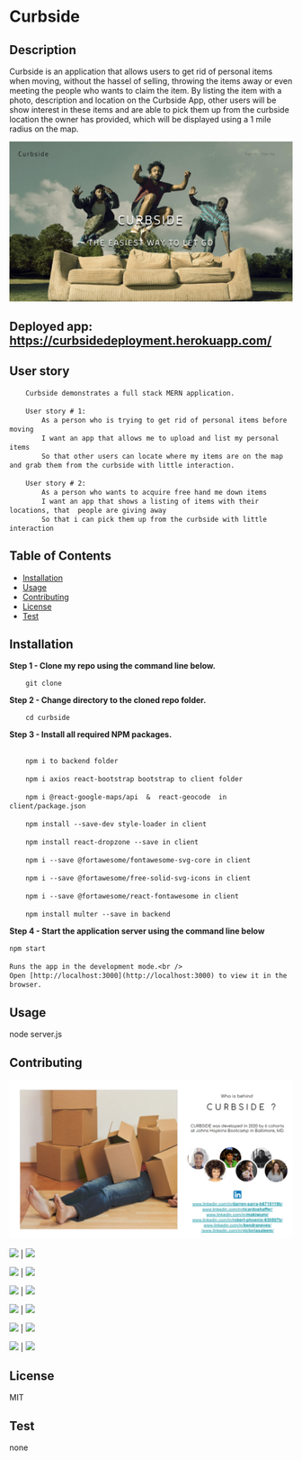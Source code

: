 # Curbside

## Description
            
Curbside is an application that allows users to get rid of personal items when moving, without the hassel of selling, throwing the items away or even meeting the people who wants to claim the item. By listing the item with a photo, description and location on the Curbside App, other users will be show interest in these items and are able to pick them up from the curbside location the owner has provided, which will be displayed using a 1 mile radius on the map. 


![](client\src\assets\images\Front%20page.png)

## Deployed app: https://curbsidedeployment.herokuapp.com/

## User story

``` 
    Curbside demonstrates a full stack MERN application.

    User story # 1:
        As a person who is trying to get rid of personal items before moving
        I want an app that allows me to upload and list my personal items
        So that other users can locate where my items are on the map and grab them from the curbside with little interaction.  

    User story # 2:
        As a person who wants to acquire free hand me down items
        I want an app that shows a listing of items with their locations, that  people are giving away
        So that i can pick them up from the curbside with little interaction

```
            
## Table of Contents
            
* [Installation](#Installation)
* [Usage](#Usage) 
* [Contributing](#Contributing) 
* [License](#License) 
* [Test](#Test)
            
        
## Installation
            
**Step 1 - Clone my repo using the command line below.**
```
    git clone 
```
**Step 2 - Change directory to the cloned repo folder.**
```
    cd curbside
```
**Step 3 - Install all required NPM packages.**
```

    npm i to backend folder

    npm i axios react-bootstrap bootstrap to client folder

    npm i @react-google-maps/api  &  react-geocode  in client/package.json

    npm install --save-dev style-loader in client

    npm install react-dropzone --save in client

    npm i --save @fortawesome/fontawesome-svg-core in client

    npm i --save @fortawesome/free-solid-svg-icons in client

    npm i --save @fortawesome/react-fontawesome in client

    npm install multer --save in backend
```
**Step 4 - Start the application server using the command line below**
```
npm start

Runs the app in the development mode.<br />
Open [http://localhost:3000](http://localhost:3000) to view it in the browser.

```
            
## Usage
            
node server.js
            
            
## Contributing

![](client\src\assets\images\Contribution%20photo.png)
            
[![](https://img.shields.io/badge/gitHub-makiwumi-blue?style=plastic)](https://www.github.com/makiwumi) | 
[![](https://img.shields.io/badge/email-mfakiwumi1992@yahoo.com-purple?style=plastic)](mailto:mfakiwumi@gmail.com)

[![](https://img.shields.io/badge/gitHub-KendraNeves-blue?style=plastic)](https://github.com/KendraNeves) | 
[![](https://img.shields.io/badge/email-kendraneves@gmail.com-purple?style=plastic)](mailto:kendraneves@gmail.com)

[![](https://img.shields.io/badge/gitHub-vsaleem-blue?style=plastic)](https://github.com/vsaleem) | 
[![](https://img.shields.io/badge/email-vic.saleem@gmail.com-purple?style=plastic)](mailto:vic.saleem@gmail.com)

[![](https://img.shields.io/badge/gitHub-dsarra1018-blue?style=plastic)](https://github.com/dsarra1018) | 
[![](https://img.shields.io/badge/email-adriansarra18@gmail.com-purple?style=plastic)](mailto:adriansarra18@gmail.com)

[![](https://img.shields.io/badge/gitHub-ricardoshaffer-blue?style=plastic)](https://github.com/ricardoshaffer) | 
[![](https://img.shields.io/badge/email-ricardo.ramiro.shaffer@gmail.com-purple?style=plastic)](mailto:ricardo.ramiro.shaffer@gmail.com)

[![](https://img.shields.io/badge/gitHub-RobWongus-blue?style=plastic)](https://github.com/RobWongus) | 
[![](https://img.shields.io/badge/email-rob_wo@yahoo.com-purple?style=plastic)](mailto:rob_wo@yahoo.com)




 
## License
            
MIT
        
## Test

none
        





